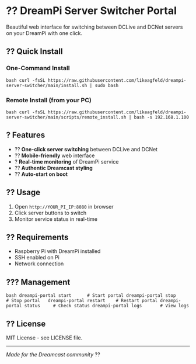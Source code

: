 # ?? DreamPi Server Switcher Portal

Beautiful web interface for switching between DCLive and DCNet servers on your DreamPi with one click.

## ?? Quick Install

### One-Command Install
``bash
curl -fsSL https://raw.githubusercontent.com/likeagfeld/dreampi-server-switcher/main/install.sh | sudo bash
``

### Remote Install (from your PC)
``bash
curl -fsSL https://raw.githubusercontent.com/likeagfeld/dreampi-server-switcher/main/scripts/remote_install.sh | bash -s 192.168.1.100
``

## ? Features

- ?? **One-click server switching** between DCLive and DCNet
- ?? **Mobile-friendly** web interface
- ? **Real-time monitoring** of DreamPi service
- ?? **Authentic Dreamcast styling**
- ?? **Auto-start on boot**

## ?? Usage

1. Open `http://YOUR_PI_IP:8080` in browser
2. Click server buttons to switch
3. Monitor service status in real-time

## ?? Requirements

- Raspberry Pi with DreamPi installed
- SSH enabled on Pi
- Network connection

## ??? Management

``bash
dreampi-portal start      # Start portal
dreampi-portal stop       # Stop portal  
dreampi-portal restart    # Restart portal
dreampi-portal status     # Check status
dreampi-portal logs       # View logs
``

## ?? License

MIT License - see LICENSE file.

---

*Made for the Dreamcast community* ??
